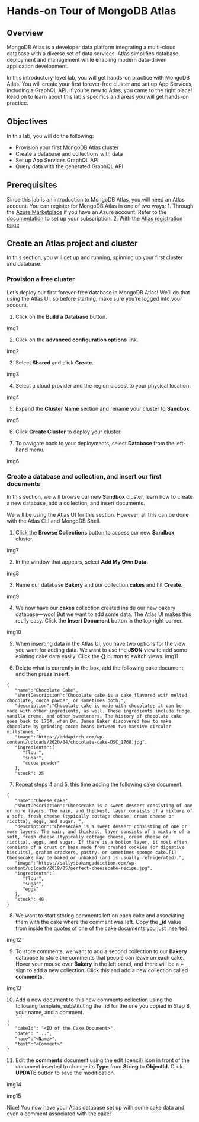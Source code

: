 # Hands-on Tour of MongoDB Atlas

## Overview
MongoDB Atlas is a developer data platform integrating a multi-cloud database with a diverse set of data services. Atlas simplifies database deployment and management while enabling modern data-driven application development.

In this introductory-level lab, you will get hands-on practice with MongoDB Atlas. You will create your first forever-free cluster and set up App Services, including a GraphQL API. If you’re new to Atlas, you came to the right place! Read on to learn about this lab's specifics and areas you will get hands-on practice.

## Objectives
In this lab, you will do the following:
  - Provision your first MongoDB Atlas cluster
  - Create a database and collections with data
  - Set up App Services GraphQL API
  - Query data with the generated GraphQL API
  
 ## Prerequisites
 Since this lab is an introduction to MongoDB Atlas, you will need an Atlas account. You can register for MongoDB Atlas in one of two ways:
    1. Through the [Azure Marketplace](https://azuremarketplace.microsoft.com/en-us/marketplace/apps/mongodb.mongodb_atlas_self_serve_prod_2022?ocid=mongodb_iotmanufacturing_blog_FY23) if you have an Azure account. Refer to the [documentation](https://www.mongodb.com/docs/atlas/billing/azure-self-serve-marketplace/) to set up your subscription.
    2. With the [Atlas registration page](https://account.mongodb.com/account/register)
   
 ## Create an Atlas project and cluster
 In this section, you will get up and running, spinning up your first cluster and database.

### Provision a free cluster
Let’s deploy our first forever-free database in MongoDB Atlas! We’ll do that using the Atlas UI, so before starting, make sure you’re logged into your account.

  1. Click on the **Build a Database** button.
  
img1

  2. Click on the **advanced configuration options** link.
  
img2

  3. Select **Shared** and click **Create**.
  
img3

  4. Select a cloud provider and the region closest to your physical location.
  
img4

  5. Expand the **Cluster Name** section and rename your cluster to **Sandbox**.
  
img5

  6. Click **Create Cluster** to deploy your cluster.
  
  7. To navigate back to your deployments, select **Database** from the left-hand menu.
  
img6

### Create a database and collection, and insert our first documents
In this section, we will browse our new **Sandbox** cluster, learn how to create a new database, add a collection, and insert documents.

We will be using the Atlas UI for this section. However, all this can be done with the Atlas CLI and MongoDB Shell.

  1. Click the **Browse Collections** button to access our new **Sandbox** cluster.
  
img7

  2. In the window that appears, select **Add My Own Data.**
  
img8
 
  3. Name our database **Bakery** and our collection **cakes** and hit **Create.**
  
img9
  
  4. We now have our **cakes** collection created inside our new bakery database—woo! But we want to add some data. The Atlas UI makes this really easy. Click the **Insert Document** button in the top right corner.
  
img10

  5. When inserting data in the Atlas UI, you have two options for the view you want for adding data. We want to use the **JSON** view to add some existing cake data easily. Click the **{}** button to switch views.
img11

  6. Delete what is currently in the box, add the following cake document, and then press **Insert.**
```
{
   "name":"Chocolate Cake",
   "shortDescription":"Chocolate cake is a cake flavored with melted chocolate, cocoa powder, or sometimes both.",
   "description":"Chocolate cake is made with chocolate; it can be made with other ingredients, as well. These ingredients include fudge, vanilla creme, and other sweeteners. The history of chocolate cake goes back to 1764, when Dr. James Baker discovered how to make chocolate by grinding cocoa beans between two massive circular millstones.",
   "image":"https://addapinch.com/wp-content/uploads/2020/04/chocolate-cake-DSC_1768.jpg",
   "ingredients":[
      "flour",
      "sugar",
      "cocoa powder"
   ],
   "stock": 25
```

  7. Repeat steps 4 and 5, this time adding the following cake document.
```
{
   "name":"Cheese Cake",
   "shortDescription":"Cheesecake is a sweet dessert consisting of one or more layers. The main, and thickest, layer consists of a mixture of a soft, fresh cheese (typically cottage cheese, cream cheese or ricotta), eggs, and sugar. ",
   "description":"Cheesecake is a sweet dessert consisting of one or more layers. The main, and thickest, layer consists of a mixture of a soft, fresh cheese (typically cottage cheese, cream cheese or ricotta), eggs, and sugar. If there is a bottom layer, it most often consists of a crust or base made from crushed cookies (or digestive biscuits), graham crackers, pastry, or sometimes sponge cake.[1] Cheesecake may be baked or unbaked (and is usually refrigerated).",
   "image":"https://sallysbakingaddiction.com/wp-content/uploads/2018/05/perfect-cheesecake-recipe.jpg",
   "ingredients":[
      "flour",
      "sugar",
      "eggs"
   ],
   "stock": 40
}
```

  8. We want to start storing comments left on each cake and associating them with the cake where the comment was left. Copy the **_id** value from inside the quotes of one of the cake documents you just inserted.
  
img12

  9. To store comments, we want to add a second collection to our **Bakery** database to store the comments that people can leave on each cake. Hover your mouse over **Bakery** in the left panel, and there will be a **+** sign to add a new collection. Click this and add a new collection called **comments.**
  
  img13
  
  10. Add a new document to this new comments collection using the following template, substituting the _id for the one you copied in Step 8, your name, and a comment.
```
{
   "cakeId": "<ID of the Cake Document>",
   "date": "...",
   "name":"<Name>",
   "text":"<Comment>"
}
```

  11. Edit the **comments** document using the edit (pencil) icon in front of the document inserted to change its **Type** from **String** to **ObjectId.** Click **UPDATE** button to save the modification.
  
  img14
  
  img15
  
  Nice! You now have your Atlas database set up with some cake data and even a comment associated with the cake!






  










  

